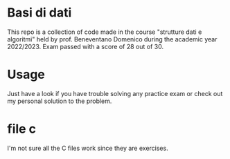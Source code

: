 # Basi di dati
This repo is a collection of code made in the course "strutture dati e algoritmi" held by prof. Beneventano Domenico during the academic year 2022/2023. Exam passed with a score of 28 out of 30.

# Usage
Just have a look if you have trouble solving any practice exam or check out my personal solution to the problem.

# file c
I'm not sure all the C files work since they are exercises.
